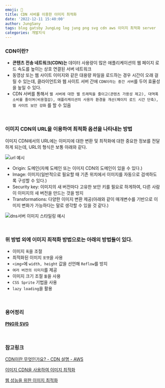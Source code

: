 ```yaml
---
emoji: 🎰
title: CDN 서버를 이용한 이미지 최적화
date: '2022-12-11 15:40:00'
author: JungSany
tags: blog gatsby JungLog log jung png svg cdn aws 이미지 최적화 server
categories: 개발지식
---
```


### CDN이란?

- **콘텐츠 전송 네트워크(CDN)는** 데이터 사용량이 많은 애플리케이션의 웹 페이지 로드 속도를 높이는 상호 연결된 서버 네트워크
- 동영상 또는 웹 사이트 이미지와 같은 대용량 파일을 로드하는 경우 시간이 오래 걸릴 수 있는데, 클라이언트와 웹 사이트 서버 간에 `CDN이라는 중간 서버`를 두어 효율성을 높일 수 있다.
- CDN 서버를 통해서 `웹 서버에 대한 웹 트래픽을 줄이고(콘텐츠 가용성 제고), 대역폭 소비를 줄이며(비용절감), 애플리케이션의 사용자 환경을 개선(페이지 로드 시간 단축), 웹 사이트 보안 강화` 를 할 수 있음

<br/>

### 이미지 CDN의 URL을 이용하여 최적화 옵션을 나타내는 방법

이미지 CDN에서의 URL에는 이미지에 대한 변환 및 최적화에 대한 중요한 정보를 전달하게 되는데, URL의 형식은 보통 아래와 같다.

![url 예시](https://velog.velcdn.com/images%2Fhustle-dev%2Fpost%2Fafd1871e-e114-452b-a99b-6633331ce783%2Fimage.png)

- Origin: 도메인(자체 도메인 또는 이미지 CDN의 도메인이 있을 수 있다.)
- Image: 이미지(일반적으로 필요할 때 기존 위치에서 이미지를 자동으로 검색하도록 구성할 수 있다.)
- Security key: 이미지의 새 버전마다 고유한 보안 키를 필요로 하게하여, 다른 사람이 이미지의 새 버전을 만드는 것을 방지
- Transformations: 다양한 이미지 변환 제공(아래와 같이 매개변수를 기반으로 이미지 변화가 가능하다는 말로 생각할 수 있을 것 같다.)

![dns서버 이미지 스타일링 예시](https://web-dev.imgix.net/image/admin/OIF2VcXp8P6O7tQvw53B.jpg?auto=format&w=1600)

<br/>

### 위 방법 외에 이미지 최적화 방법으로는 아래의 방법들이 있다.

- 이미지 `폭`을 조절
- 최적화된 이미지 `포맷`을 사용
- `<img>`에 `width, height` 값을 선언해 `Reflow`를 방지
- `여러 버전의 이미지`를 제공
- 이미지 크기 조절 `툴`을 사용
- `CSS Sprite` 기법을 사용
- `lazy loading`을 활용

<br/>

### 용어정리

[**PNG와 SVG**](https://rnfltpgus.github.io/proxy/png-svg)

<br/>

### 참고링크

[CDN이란 무엇인가요? - CDN 설명 - AWS](https://aws.amazon.com/ko/what-is/cdn/)

[이미지 CDN을 사용하여 이미지 최적화](https://web.dev/i18n/ko/image-cdns/)

[웹 성능을 위한 이미지 최적화](https://velog.io/@hustle-dev/%EC%9B%B9-%EC%84%B1%EB%8A%A5%EC%9D%84-%EC%9C%84%ED%95%9C-%EC%9D%B4%EB%AF%B8%EC%A7%80-%EC%B5%9C%EC%A0%81%ED%99%94)

<br/>

```toc

```
